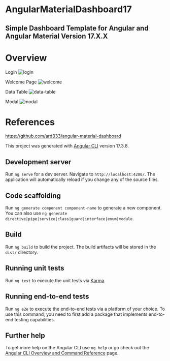 # AngularMaterialDashboard17

## Simple Dashboard Template for Angular and Angular Material Version 17.X.X

# Overview
Login
![login](https://github.com/fahmikudo/angular-material-dashboard-17/assets/20161826/b3cf96cd-73bd-4e75-93e3-415c7d48ec8e)

Welcome Page
![welcome](https://github.com/fahmikudo/angular-material-dashboard-17/assets/20161826/25ee1697-b50a-47a8-9679-4c62d2b9e0db)

Data Table
![data-table](https://github.com/fahmikudo/angular-material-dashboard-17/assets/20161826/83aaeb00-3d5d-403f-9362-c2fde81c2e09)

Modal
![modal](https://github.com/fahmikudo/angular-material-dashboard-17/assets/20161826/a856a8c0-7155-4c02-8447-cf0b3c60bd55)

# References
https://github.com/ard333/angular-material-dashboard


This project was generated with [Angular CLI](https://github.com/angular/angular-cli) version 17.3.8.

## Development server

Run `ng serve` for a dev server. Navigate to `http://localhost:4200/`. The application will automatically reload if you change any of the source files.

## Code scaffolding

Run `ng generate component component-name` to generate a new component. You can also use `ng generate directive|pipe|service|class|guard|interface|enum|module`.

## Build

Run `ng build` to build the project. The build artifacts will be stored in the `dist/` directory.

## Running unit tests

Run `ng test` to execute the unit tests via [Karma](https://karma-runner.github.io).

## Running end-to-end tests

Run `ng e2e` to execute the end-to-end tests via a platform of your choice. To use this command, you need to first add a package that implements end-to-end testing capabilities.

## Further help

To get more help on the Angular CLI use `ng help` or go check out the [Angular CLI Overview and Command Reference](https://angular.io/cli) page.
